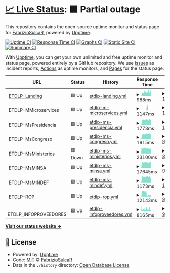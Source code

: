 # [📈 Live Status](https://FabrizioSulcaR.github.io/monitoring_ms): <!--live status--> **🟧 Partial outage**

This repository contains the open-source uptime monitor and status page for [FabrizioSulcaR](https://FabrizioSulcaR.github.io/monitoring_ms), powered by [Upptime](https://github.com/upptime/upptime).

[![Uptime CI](https://github.com/FabrizioSulcaR/monitoring_ms/workflows/Uptime%20CI/badge.svg)](https://github.com/FabrizioSulcaR/monitoring_ms/actions?query=workflow%3A%22Uptime+CI%22)
[![Response Time CI](https://github.com/FabrizioSulcaR/monitoring_ms/workflows/Response%20Time%20CI/badge.svg)](https://github.com/FabrizioSulcaR/monitoring_ms/actions?query=workflow%3A%22Response+Time+CI%22)
[![Graphs CI](https://github.com/FabrizioSulcaR/monitoring_ms/workflows/Graphs%20CI/badge.svg)](https://github.com/FabrizioSulcaR/monitoring_ms/actions?query=workflow%3A%22Graphs+CI%22)
[![Static Site CI](https://github.com/FabrizioSulcaR/monitoring_ms/workflows/Static%20Site%20CI/badge.svg)](https://github.com/FabrizioSulcaR/monitoring_ms/actions?query=workflow%3A%22Static+Site+CI%22)
[![Summary CI](https://github.com/FabrizioSulcaR/monitoring_ms/workflows/Summary%20CI/badge.svg)](https://github.com/FabrizioSulcaR/monitoring_ms/actions?query=workflow%3A%22Summary+CI%22)

With [Upptime](https://upptime.js.org), you can get your own unlimited and free uptime monitor and status page, powered entirely by a GitHub repository. We use [Issues](https://github.com/FabrizioSulcaR/monitoring_ms/issues) as incident reports, [Actions](https://github.com/FabrizioSulcaR/monitoring_ms/actions) as uptime monitors, and [Pages](https://FabrizioSulcaR.github.io/monitoring_ms) for the status page.

<!--start: status pages-->
<!-- This summary is generated by Upptime (https://github.com/upptime/upptime) -->
<!-- Do not edit this manually, your changes will be overwritten -->
<!-- prettier-ignore -->
| URL | Status | History | Response Time | Uptime |
| --- | ------ | ------- | ------------- | ------ |
| <img alt="" src="https://favicons.githubusercontent.com/etdlp.softr.app" height="13"> [ETDLP-Landing](https://etdlp.softr.app/) | 🟩 Up | [etdlp-landing.yml](https://github.com/FabrizioSulcaR/monitoring_ms/commits/HEAD/history/etdlp-landing.yml) | <details><summary><img alt="Response time graph" src="./graphs/etdlp-landing/response-time-week.png" height="20"> 988ms</summary><br><a href="https://FabrizioSulcaR.github.io/monitoring_ms/history/etdlp-landing"><img alt="Response time 998" src="https://img.shields.io/endpoint?url=https%3A%2F%2Fraw.githubusercontent.com%2FFabrizioSulcaR%2Fmonitoring_ms%2FHEAD%2Fapi%2Fetdlp-landing%2Fresponse-time.json"></a><br><a href="https://FabrizioSulcaR.github.io/monitoring_ms/history/etdlp-landing"><img alt="24-hour response time 1238" src="https://img.shields.io/endpoint?url=https%3A%2F%2Fraw.githubusercontent.com%2FFabrizioSulcaR%2Fmonitoring_ms%2FHEAD%2Fapi%2Fetdlp-landing%2Fresponse-time-day.json"></a><br><a href="https://FabrizioSulcaR.github.io/monitoring_ms/history/etdlp-landing"><img alt="7-day response time 988" src="https://img.shields.io/endpoint?url=https%3A%2F%2Fraw.githubusercontent.com%2FFabrizioSulcaR%2Fmonitoring_ms%2FHEAD%2Fapi%2Fetdlp-landing%2Fresponse-time-week.json"></a><br><a href="https://FabrizioSulcaR.github.io/monitoring_ms/history/etdlp-landing"><img alt="30-day response time 998" src="https://img.shields.io/endpoint?url=https%3A%2F%2Fraw.githubusercontent.com%2FFabrizioSulcaR%2Fmonitoring_ms%2FHEAD%2Fapi%2Fetdlp-landing%2Fresponse-time-month.json"></a><br><a href="https://FabrizioSulcaR.github.io/monitoring_ms/history/etdlp-landing"><img alt="1-year response time 998" src="https://img.shields.io/endpoint?url=https%3A%2F%2Fraw.githubusercontent.com%2FFabrizioSulcaR%2Fmonitoring_ms%2FHEAD%2Fapi%2Fetdlp-landing%2Fresponse-time-year.json"></a></details> | <details><summary><a href="https://FabrizioSulcaR.github.io/monitoring_ms/history/etdlp-landing">100.00%</a></summary><a href="https://FabrizioSulcaR.github.io/monitoring_ms/history/etdlp-landing"><img alt="All-time uptime 100.00%" src="https://img.shields.io/endpoint?url=https%3A%2F%2Fraw.githubusercontent.com%2FFabrizioSulcaR%2Fmonitoring_ms%2FHEAD%2Fapi%2Fetdlp-landing%2Fuptime.json"></a><br><a href="https://FabrizioSulcaR.github.io/monitoring_ms/history/etdlp-landing"><img alt="24-hour uptime 100.00%" src="https://img.shields.io/endpoint?url=https%3A%2F%2Fraw.githubusercontent.com%2FFabrizioSulcaR%2Fmonitoring_ms%2FHEAD%2Fapi%2Fetdlp-landing%2Fuptime-day.json"></a><br><a href="https://FabrizioSulcaR.github.io/monitoring_ms/history/etdlp-landing"><img alt="7-day uptime 100.00%" src="https://img.shields.io/endpoint?url=https%3A%2F%2Fraw.githubusercontent.com%2FFabrizioSulcaR%2Fmonitoring_ms%2FHEAD%2Fapi%2Fetdlp-landing%2Fuptime-week.json"></a><br><a href="https://FabrizioSulcaR.github.io/monitoring_ms/history/etdlp-landing"><img alt="30-day uptime 100.00%" src="https://img.shields.io/endpoint?url=https%3A%2F%2Fraw.githubusercontent.com%2FFabrizioSulcaR%2Fmonitoring_ms%2FHEAD%2Fapi%2Fetdlp-landing%2Fuptime-month.json"></a><br><a href="https://FabrizioSulcaR.github.io/monitoring_ms/history/etdlp-landing"><img alt="1-year uptime 100.00%" src="https://img.shields.io/endpoint?url=https%3A%2F%2Fraw.githubusercontent.com%2FFabrizioSulcaR%2Fmonitoring_ms%2FHEAD%2Fapi%2Fetdlp-landing%2Fuptime-year.json"></a></details>
| <img alt="" src="https://favicons.githubusercontent.com/null" height="13"> ETDLP-MMicroservices | 🟩 Up | [etdlp-m-microservices.yml](https://github.com/FabrizioSulcaR/monitoring_ms/commits/HEAD/history/etdlp-m-microservices.yml) | <details><summary><img alt="Response time graph" src="./graphs/etdlp-m-microservices/response-time-week.png" height="20"> 1147ms</summary><br><a href="https://FabrizioSulcaR.github.io/monitoring_ms/history/etdlp-m-microservices"><img alt="Response time 1082" src="https://img.shields.io/endpoint?url=https%3A%2F%2Fraw.githubusercontent.com%2FFabrizioSulcaR%2Fmonitoring_ms%2FHEAD%2Fapi%2Fetdlp-m-microservices%2Fresponse-time.json"></a><br><a href="https://FabrizioSulcaR.github.io/monitoring_ms/history/etdlp-m-microservices"><img alt="24-hour response time 163" src="https://img.shields.io/endpoint?url=https%3A%2F%2Fraw.githubusercontent.com%2FFabrizioSulcaR%2Fmonitoring_ms%2FHEAD%2Fapi%2Fetdlp-m-microservices%2Fresponse-time-day.json"></a><br><a href="https://FabrizioSulcaR.github.io/monitoring_ms/history/etdlp-m-microservices"><img alt="7-day response time 1147" src="https://img.shields.io/endpoint?url=https%3A%2F%2Fraw.githubusercontent.com%2FFabrizioSulcaR%2Fmonitoring_ms%2FHEAD%2Fapi%2Fetdlp-m-microservices%2Fresponse-time-week.json"></a><br><a href="https://FabrizioSulcaR.github.io/monitoring_ms/history/etdlp-m-microservices"><img alt="30-day response time 1082" src="https://img.shields.io/endpoint?url=https%3A%2F%2Fraw.githubusercontent.com%2FFabrizioSulcaR%2Fmonitoring_ms%2FHEAD%2Fapi%2Fetdlp-m-microservices%2Fresponse-time-month.json"></a><br><a href="https://FabrizioSulcaR.github.io/monitoring_ms/history/etdlp-m-microservices"><img alt="1-year response time 1082" src="https://img.shields.io/endpoint?url=https%3A%2F%2Fraw.githubusercontent.com%2FFabrizioSulcaR%2Fmonitoring_ms%2FHEAD%2Fapi%2Fetdlp-m-microservices%2Fresponse-time-year.json"></a></details> | <details><summary><a href="https://FabrizioSulcaR.github.io/monitoring_ms/history/etdlp-m-microservices">100.00%</a></summary><a href="https://FabrizioSulcaR.github.io/monitoring_ms/history/etdlp-m-microservices"><img alt="All-time uptime 100.00%" src="https://img.shields.io/endpoint?url=https%3A%2F%2Fraw.githubusercontent.com%2FFabrizioSulcaR%2Fmonitoring_ms%2FHEAD%2Fapi%2Fetdlp-m-microservices%2Fuptime.json"></a><br><a href="https://FabrizioSulcaR.github.io/monitoring_ms/history/etdlp-m-microservices"><img alt="24-hour uptime 100.00%" src="https://img.shields.io/endpoint?url=https%3A%2F%2Fraw.githubusercontent.com%2FFabrizioSulcaR%2Fmonitoring_ms%2FHEAD%2Fapi%2Fetdlp-m-microservices%2Fuptime-day.json"></a><br><a href="https://FabrizioSulcaR.github.io/monitoring_ms/history/etdlp-m-microservices"><img alt="7-day uptime 100.00%" src="https://img.shields.io/endpoint?url=https%3A%2F%2Fraw.githubusercontent.com%2FFabrizioSulcaR%2Fmonitoring_ms%2FHEAD%2Fapi%2Fetdlp-m-microservices%2Fuptime-week.json"></a><br><a href="https://FabrizioSulcaR.github.io/monitoring_ms/history/etdlp-m-microservices"><img alt="30-day uptime 100.00%" src="https://img.shields.io/endpoint?url=https%3A%2F%2Fraw.githubusercontent.com%2FFabrizioSulcaR%2Fmonitoring_ms%2FHEAD%2Fapi%2Fetdlp-m-microservices%2Fuptime-month.json"></a><br><a href="https://FabrizioSulcaR.github.io/monitoring_ms/history/etdlp-m-microservices"><img alt="1-year uptime 100.00%" src="https://img.shields.io/endpoint?url=https%3A%2F%2Fraw.githubusercontent.com%2FFabrizioSulcaR%2Fmonitoring_ms%2FHEAD%2Fapi%2Fetdlp-m-microservices%2Fuptime-year.json"></a></details>
| <img alt="" src="https://favicons.githubusercontent.com/null" height="13"> ETDLP-MsPresidencia | 🟩 Up | [etdlp-ms-presidencia.yml](https://github.com/FabrizioSulcaR/monitoring_ms/commits/HEAD/history/etdlp-ms-presidencia.yml) | <details><summary><img alt="Response time graph" src="./graphs/etdlp-ms-presidencia/response-time-week.png" height="20"> 1773ms</summary><br><a href="https://FabrizioSulcaR.github.io/monitoring_ms/history/etdlp-ms-presidencia"><img alt="Response time 1607" src="https://img.shields.io/endpoint?url=https%3A%2F%2Fraw.githubusercontent.com%2FFabrizioSulcaR%2Fmonitoring_ms%2FHEAD%2Fapi%2Fetdlp-ms-presidencia%2Fresponse-time.json"></a><br><a href="https://FabrizioSulcaR.github.io/monitoring_ms/history/etdlp-ms-presidencia"><img alt="24-hour response time 1600" src="https://img.shields.io/endpoint?url=https%3A%2F%2Fraw.githubusercontent.com%2FFabrizioSulcaR%2Fmonitoring_ms%2FHEAD%2Fapi%2Fetdlp-ms-presidencia%2Fresponse-time-day.json"></a><br><a href="https://FabrizioSulcaR.github.io/monitoring_ms/history/etdlp-ms-presidencia"><img alt="7-day response time 1773" src="https://img.shields.io/endpoint?url=https%3A%2F%2Fraw.githubusercontent.com%2FFabrizioSulcaR%2Fmonitoring_ms%2FHEAD%2Fapi%2Fetdlp-ms-presidencia%2Fresponse-time-week.json"></a><br><a href="https://FabrizioSulcaR.github.io/monitoring_ms/history/etdlp-ms-presidencia"><img alt="30-day response time 1607" src="https://img.shields.io/endpoint?url=https%3A%2F%2Fraw.githubusercontent.com%2FFabrizioSulcaR%2Fmonitoring_ms%2FHEAD%2Fapi%2Fetdlp-ms-presidencia%2Fresponse-time-month.json"></a><br><a href="https://FabrizioSulcaR.github.io/monitoring_ms/history/etdlp-ms-presidencia"><img alt="1-year response time 1607" src="https://img.shields.io/endpoint?url=https%3A%2F%2Fraw.githubusercontent.com%2FFabrizioSulcaR%2Fmonitoring_ms%2FHEAD%2Fapi%2Fetdlp-ms-presidencia%2Fresponse-time-year.json"></a></details> | <details><summary><a href="https://FabrizioSulcaR.github.io/monitoring_ms/history/etdlp-ms-presidencia">100.00%</a></summary><a href="https://FabrizioSulcaR.github.io/monitoring_ms/history/etdlp-ms-presidencia"><img alt="All-time uptime 99.81%" src="https://img.shields.io/endpoint?url=https%3A%2F%2Fraw.githubusercontent.com%2FFabrizioSulcaR%2Fmonitoring_ms%2FHEAD%2Fapi%2Fetdlp-ms-presidencia%2Fuptime.json"></a><br><a href="https://FabrizioSulcaR.github.io/monitoring_ms/history/etdlp-ms-presidencia"><img alt="24-hour uptime 100.00%" src="https://img.shields.io/endpoint?url=https%3A%2F%2Fraw.githubusercontent.com%2FFabrizioSulcaR%2Fmonitoring_ms%2FHEAD%2Fapi%2Fetdlp-ms-presidencia%2Fuptime-day.json"></a><br><a href="https://FabrizioSulcaR.github.io/monitoring_ms/history/etdlp-ms-presidencia"><img alt="7-day uptime 100.00%" src="https://img.shields.io/endpoint?url=https%3A%2F%2Fraw.githubusercontent.com%2FFabrizioSulcaR%2Fmonitoring_ms%2FHEAD%2Fapi%2Fetdlp-ms-presidencia%2Fuptime-week.json"></a><br><a href="https://FabrizioSulcaR.github.io/monitoring_ms/history/etdlp-ms-presidencia"><img alt="30-day uptime 99.81%" src="https://img.shields.io/endpoint?url=https%3A%2F%2Fraw.githubusercontent.com%2FFabrizioSulcaR%2Fmonitoring_ms%2FHEAD%2Fapi%2Fetdlp-ms-presidencia%2Fuptime-month.json"></a><br><a href="https://FabrizioSulcaR.github.io/monitoring_ms/history/etdlp-ms-presidencia"><img alt="1-year uptime 99.81%" src="https://img.shields.io/endpoint?url=https%3A%2F%2Fraw.githubusercontent.com%2FFabrizioSulcaR%2Fmonitoring_ms%2FHEAD%2Fapi%2Fetdlp-ms-presidencia%2Fuptime-year.json"></a></details>
| <img alt="" src="https://favicons.githubusercontent.com/null" height="13"> ETDLP-MsCongreso | 🟩 Up | [etdlp-ms-congreso.yml](https://github.com/FabrizioSulcaR/monitoring_ms/commits/HEAD/history/etdlp-ms-congreso.yml) | <details><summary><img alt="Response time graph" src="./graphs/etdlp-ms-congreso/response-time-week.png" height="20"> 1915ms</summary><br><a href="https://FabrizioSulcaR.github.io/monitoring_ms/history/etdlp-ms-congreso"><img alt="Response time 1790" src="https://img.shields.io/endpoint?url=https%3A%2F%2Fraw.githubusercontent.com%2FFabrizioSulcaR%2Fmonitoring_ms%2FHEAD%2Fapi%2Fetdlp-ms-congreso%2Fresponse-time.json"></a><br><a href="https://FabrizioSulcaR.github.io/monitoring_ms/history/etdlp-ms-congreso"><img alt="24-hour response time 1659" src="https://img.shields.io/endpoint?url=https%3A%2F%2Fraw.githubusercontent.com%2FFabrizioSulcaR%2Fmonitoring_ms%2FHEAD%2Fapi%2Fetdlp-ms-congreso%2Fresponse-time-day.json"></a><br><a href="https://FabrizioSulcaR.github.io/monitoring_ms/history/etdlp-ms-congreso"><img alt="7-day response time 1915" src="https://img.shields.io/endpoint?url=https%3A%2F%2Fraw.githubusercontent.com%2FFabrizioSulcaR%2Fmonitoring_ms%2FHEAD%2Fapi%2Fetdlp-ms-congreso%2Fresponse-time-week.json"></a><br><a href="https://FabrizioSulcaR.github.io/monitoring_ms/history/etdlp-ms-congreso"><img alt="30-day response time 1790" src="https://img.shields.io/endpoint?url=https%3A%2F%2Fraw.githubusercontent.com%2FFabrizioSulcaR%2Fmonitoring_ms%2FHEAD%2Fapi%2Fetdlp-ms-congreso%2Fresponse-time-month.json"></a><br><a href="https://FabrizioSulcaR.github.io/monitoring_ms/history/etdlp-ms-congreso"><img alt="1-year response time 1790" src="https://img.shields.io/endpoint?url=https%3A%2F%2Fraw.githubusercontent.com%2FFabrizioSulcaR%2Fmonitoring_ms%2FHEAD%2Fapi%2Fetdlp-ms-congreso%2Fresponse-time-year.json"></a></details> | <details><summary><a href="https://FabrizioSulcaR.github.io/monitoring_ms/history/etdlp-ms-congreso">99.61%</a></summary><a href="https://FabrizioSulcaR.github.io/monitoring_ms/history/etdlp-ms-congreso"><img alt="All-time uptime 99.59%" src="https://img.shields.io/endpoint?url=https%3A%2F%2Fraw.githubusercontent.com%2FFabrizioSulcaR%2Fmonitoring_ms%2FHEAD%2Fapi%2Fetdlp-ms-congreso%2Fuptime.json"></a><br><a href="https://FabrizioSulcaR.github.io/monitoring_ms/history/etdlp-ms-congreso"><img alt="24-hour uptime 100.00%" src="https://img.shields.io/endpoint?url=https%3A%2F%2Fraw.githubusercontent.com%2FFabrizioSulcaR%2Fmonitoring_ms%2FHEAD%2Fapi%2Fetdlp-ms-congreso%2Fuptime-day.json"></a><br><a href="https://FabrizioSulcaR.github.io/monitoring_ms/history/etdlp-ms-congreso"><img alt="7-day uptime 99.61%" src="https://img.shields.io/endpoint?url=https%3A%2F%2Fraw.githubusercontent.com%2FFabrizioSulcaR%2Fmonitoring_ms%2FHEAD%2Fapi%2Fetdlp-ms-congreso%2Fuptime-week.json"></a><br><a href="https://FabrizioSulcaR.github.io/monitoring_ms/history/etdlp-ms-congreso"><img alt="30-day uptime 99.59%" src="https://img.shields.io/endpoint?url=https%3A%2F%2Fraw.githubusercontent.com%2FFabrizioSulcaR%2Fmonitoring_ms%2FHEAD%2Fapi%2Fetdlp-ms-congreso%2Fuptime-month.json"></a><br><a href="https://FabrizioSulcaR.github.io/monitoring_ms/history/etdlp-ms-congreso"><img alt="1-year uptime 99.59%" src="https://img.shields.io/endpoint?url=https%3A%2F%2Fraw.githubusercontent.com%2FFabrizioSulcaR%2Fmonitoring_ms%2FHEAD%2Fapi%2Fetdlp-ms-congreso%2Fuptime-year.json"></a></details>
| <img alt="" src="https://favicons.githubusercontent.com/null" height="13"> ETDLP-MsMinisterios | 🟥 Down | [etdlp-ms-ministerios.yml](https://github.com/FabrizioSulcaR/monitoring_ms/commits/HEAD/history/etdlp-ms-ministerios.yml) | <details><summary><img alt="Response time graph" src="./graphs/etdlp-ms-ministerios/response-time-week.png" height="20"> 23100ms</summary><br><a href="https://FabrizioSulcaR.github.io/monitoring_ms/history/etdlp-ms-ministerios"><img alt="Response time 22097" src="https://img.shields.io/endpoint?url=https%3A%2F%2Fraw.githubusercontent.com%2FFabrizioSulcaR%2Fmonitoring_ms%2FHEAD%2Fapi%2Fetdlp-ms-ministerios%2Fresponse-time.json"></a><br><a href="https://FabrizioSulcaR.github.io/monitoring_ms/history/etdlp-ms-ministerios"><img alt="24-hour response time 23431" src="https://img.shields.io/endpoint?url=https%3A%2F%2Fraw.githubusercontent.com%2FFabrizioSulcaR%2Fmonitoring_ms%2FHEAD%2Fapi%2Fetdlp-ms-ministerios%2Fresponse-time-day.json"></a><br><a href="https://FabrizioSulcaR.github.io/monitoring_ms/history/etdlp-ms-ministerios"><img alt="7-day response time 23100" src="https://img.shields.io/endpoint?url=https%3A%2F%2Fraw.githubusercontent.com%2FFabrizioSulcaR%2Fmonitoring_ms%2FHEAD%2Fapi%2Fetdlp-ms-ministerios%2Fresponse-time-week.json"></a><br><a href="https://FabrizioSulcaR.github.io/monitoring_ms/history/etdlp-ms-ministerios"><img alt="30-day response time 22097" src="https://img.shields.io/endpoint?url=https%3A%2F%2Fraw.githubusercontent.com%2FFabrizioSulcaR%2Fmonitoring_ms%2FHEAD%2Fapi%2Fetdlp-ms-ministerios%2Fresponse-time-month.json"></a><br><a href="https://FabrizioSulcaR.github.io/monitoring_ms/history/etdlp-ms-ministerios"><img alt="1-year response time 22097" src="https://img.shields.io/endpoint?url=https%3A%2F%2Fraw.githubusercontent.com%2FFabrizioSulcaR%2Fmonitoring_ms%2FHEAD%2Fapi%2Fetdlp-ms-ministerios%2Fresponse-time-year.json"></a></details> | <details><summary><a href="https://FabrizioSulcaR.github.io/monitoring_ms/history/etdlp-ms-ministerios">82.31%</a></summary><a href="https://FabrizioSulcaR.github.io/monitoring_ms/history/etdlp-ms-ministerios"><img alt="All-time uptime 78.89%" src="https://img.shields.io/endpoint?url=https%3A%2F%2Fraw.githubusercontent.com%2FFabrizioSulcaR%2Fmonitoring_ms%2FHEAD%2Fapi%2Fetdlp-ms-ministerios%2Fuptime.json"></a><br><a href="https://FabrizioSulcaR.github.io/monitoring_ms/history/etdlp-ms-ministerios"><img alt="24-hour uptime 68.44%" src="https://img.shields.io/endpoint?url=https%3A%2F%2Fraw.githubusercontent.com%2FFabrizioSulcaR%2Fmonitoring_ms%2FHEAD%2Fapi%2Fetdlp-ms-ministerios%2Fuptime-day.json"></a><br><a href="https://FabrizioSulcaR.github.io/monitoring_ms/history/etdlp-ms-ministerios"><img alt="7-day uptime 82.31%" src="https://img.shields.io/endpoint?url=https%3A%2F%2Fraw.githubusercontent.com%2FFabrizioSulcaR%2Fmonitoring_ms%2FHEAD%2Fapi%2Fetdlp-ms-ministerios%2Fuptime-week.json"></a><br><a href="https://FabrizioSulcaR.github.io/monitoring_ms/history/etdlp-ms-ministerios"><img alt="30-day uptime 78.89%" src="https://img.shields.io/endpoint?url=https%3A%2F%2Fraw.githubusercontent.com%2FFabrizioSulcaR%2Fmonitoring_ms%2FHEAD%2Fapi%2Fetdlp-ms-ministerios%2Fuptime-month.json"></a><br><a href="https://FabrizioSulcaR.github.io/monitoring_ms/history/etdlp-ms-ministerios"><img alt="1-year uptime 78.89%" src="https://img.shields.io/endpoint?url=https%3A%2F%2Fraw.githubusercontent.com%2FFabrizioSulcaR%2Fmonitoring_ms%2FHEAD%2Fapi%2Fetdlp-ms-ministerios%2Fuptime-year.json"></a></details>
| <img alt="" src="https://favicons.githubusercontent.com/null" height="13"> ETDLP-MsMINSA | 🟩 Up | [etdlp-ms-minsa.yml](https://github.com/FabrizioSulcaR/monitoring_ms/commits/HEAD/history/etdlp-ms-minsa.yml) | <details><summary><img alt="Response time graph" src="./graphs/etdlp-ms-minsa/response-time-week.png" height="20"> 17645ms</summary><br><a href="https://FabrizioSulcaR.github.io/monitoring_ms/history/etdlp-ms-minsa"><img alt="Response time 16433" src="https://img.shields.io/endpoint?url=https%3A%2F%2Fraw.githubusercontent.com%2FFabrizioSulcaR%2Fmonitoring_ms%2FHEAD%2Fapi%2Fetdlp-ms-minsa%2Fresponse-time.json"></a><br><a href="https://FabrizioSulcaR.github.io/monitoring_ms/history/etdlp-ms-minsa"><img alt="24-hour response time 18583" src="https://img.shields.io/endpoint?url=https%3A%2F%2Fraw.githubusercontent.com%2FFabrizioSulcaR%2Fmonitoring_ms%2FHEAD%2Fapi%2Fetdlp-ms-minsa%2Fresponse-time-day.json"></a><br><a href="https://FabrizioSulcaR.github.io/monitoring_ms/history/etdlp-ms-minsa"><img alt="7-day response time 17645" src="https://img.shields.io/endpoint?url=https%3A%2F%2Fraw.githubusercontent.com%2FFabrizioSulcaR%2Fmonitoring_ms%2FHEAD%2Fapi%2Fetdlp-ms-minsa%2Fresponse-time-week.json"></a><br><a href="https://FabrizioSulcaR.github.io/monitoring_ms/history/etdlp-ms-minsa"><img alt="30-day response time 16433" src="https://img.shields.io/endpoint?url=https%3A%2F%2Fraw.githubusercontent.com%2FFabrizioSulcaR%2Fmonitoring_ms%2FHEAD%2Fapi%2Fetdlp-ms-minsa%2Fresponse-time-month.json"></a><br><a href="https://FabrizioSulcaR.github.io/monitoring_ms/history/etdlp-ms-minsa"><img alt="1-year response time 16433" src="https://img.shields.io/endpoint?url=https%3A%2F%2Fraw.githubusercontent.com%2FFabrizioSulcaR%2Fmonitoring_ms%2FHEAD%2Fapi%2Fetdlp-ms-minsa%2Fresponse-time-year.json"></a></details> | <details><summary><a href="https://FabrizioSulcaR.github.io/monitoring_ms/history/etdlp-ms-minsa">99.80%</a></summary><a href="https://FabrizioSulcaR.github.io/monitoring_ms/history/etdlp-ms-minsa"><img alt="All-time uptime 95.57%" src="https://img.shields.io/endpoint?url=https%3A%2F%2Fraw.githubusercontent.com%2FFabrizioSulcaR%2Fmonitoring_ms%2FHEAD%2Fapi%2Fetdlp-ms-minsa%2Fuptime.json"></a><br><a href="https://FabrizioSulcaR.github.io/monitoring_ms/history/etdlp-ms-minsa"><img alt="24-hour uptime 100.00%" src="https://img.shields.io/endpoint?url=https%3A%2F%2Fraw.githubusercontent.com%2FFabrizioSulcaR%2Fmonitoring_ms%2FHEAD%2Fapi%2Fetdlp-ms-minsa%2Fuptime-day.json"></a><br><a href="https://FabrizioSulcaR.github.io/monitoring_ms/history/etdlp-ms-minsa"><img alt="7-day uptime 99.80%" src="https://img.shields.io/endpoint?url=https%3A%2F%2Fraw.githubusercontent.com%2FFabrizioSulcaR%2Fmonitoring_ms%2FHEAD%2Fapi%2Fetdlp-ms-minsa%2Fuptime-week.json"></a><br><a href="https://FabrizioSulcaR.github.io/monitoring_ms/history/etdlp-ms-minsa"><img alt="30-day uptime 95.57%" src="https://img.shields.io/endpoint?url=https%3A%2F%2Fraw.githubusercontent.com%2FFabrizioSulcaR%2Fmonitoring_ms%2FHEAD%2Fapi%2Fetdlp-ms-minsa%2Fuptime-month.json"></a><br><a href="https://FabrizioSulcaR.github.io/monitoring_ms/history/etdlp-ms-minsa"><img alt="1-year uptime 95.57%" src="https://img.shields.io/endpoint?url=https%3A%2F%2Fraw.githubusercontent.com%2FFabrizioSulcaR%2Fmonitoring_ms%2FHEAD%2Fapi%2Fetdlp-ms-minsa%2Fuptime-year.json"></a></details>
| <img alt="" src="https://favicons.githubusercontent.com/null" height="13"> ETDLP-MsMINDEF | 🟩 Up | [etdlp-ms-mindef.yml](https://github.com/FabrizioSulcaR/monitoring_ms/commits/HEAD/history/etdlp-ms-mindef.yml) | <details><summary><img alt="Response time graph" src="./graphs/etdlp-ms-mindef/response-time-week.png" height="20"> 1173ms</summary><br><a href="https://FabrizioSulcaR.github.io/monitoring_ms/history/etdlp-ms-mindef"><img alt="Response time 1359" src="https://img.shields.io/endpoint?url=https%3A%2F%2Fraw.githubusercontent.com%2FFabrizioSulcaR%2Fmonitoring_ms%2FHEAD%2Fapi%2Fetdlp-ms-mindef%2Fresponse-time.json"></a><br><a href="https://FabrizioSulcaR.github.io/monitoring_ms/history/etdlp-ms-mindef"><img alt="24-hour response time 840" src="https://img.shields.io/endpoint?url=https%3A%2F%2Fraw.githubusercontent.com%2FFabrizioSulcaR%2Fmonitoring_ms%2FHEAD%2Fapi%2Fetdlp-ms-mindef%2Fresponse-time-day.json"></a><br><a href="https://FabrizioSulcaR.github.io/monitoring_ms/history/etdlp-ms-mindef"><img alt="7-day response time 1173" src="https://img.shields.io/endpoint?url=https%3A%2F%2Fraw.githubusercontent.com%2FFabrizioSulcaR%2Fmonitoring_ms%2FHEAD%2Fapi%2Fetdlp-ms-mindef%2Fresponse-time-week.json"></a><br><a href="https://FabrizioSulcaR.github.io/monitoring_ms/history/etdlp-ms-mindef"><img alt="30-day response time 1359" src="https://img.shields.io/endpoint?url=https%3A%2F%2Fraw.githubusercontent.com%2FFabrizioSulcaR%2Fmonitoring_ms%2FHEAD%2Fapi%2Fetdlp-ms-mindef%2Fresponse-time-month.json"></a><br><a href="https://FabrizioSulcaR.github.io/monitoring_ms/history/etdlp-ms-mindef"><img alt="1-year response time 1359" src="https://img.shields.io/endpoint?url=https%3A%2F%2Fraw.githubusercontent.com%2FFabrizioSulcaR%2Fmonitoring_ms%2FHEAD%2Fapi%2Fetdlp-ms-mindef%2Fresponse-time-year.json"></a></details> | <details><summary><a href="https://FabrizioSulcaR.github.io/monitoring_ms/history/etdlp-ms-mindef">100.00%</a></summary><a href="https://FabrizioSulcaR.github.io/monitoring_ms/history/etdlp-ms-mindef"><img alt="All-time uptime 100.00%" src="https://img.shields.io/endpoint?url=https%3A%2F%2Fraw.githubusercontent.com%2FFabrizioSulcaR%2Fmonitoring_ms%2FHEAD%2Fapi%2Fetdlp-ms-mindef%2Fuptime.json"></a><br><a href="https://FabrizioSulcaR.github.io/monitoring_ms/history/etdlp-ms-mindef"><img alt="24-hour uptime 100.00%" src="https://img.shields.io/endpoint?url=https%3A%2F%2Fraw.githubusercontent.com%2FFabrizioSulcaR%2Fmonitoring_ms%2FHEAD%2Fapi%2Fetdlp-ms-mindef%2Fuptime-day.json"></a><br><a href="https://FabrizioSulcaR.github.io/monitoring_ms/history/etdlp-ms-mindef"><img alt="7-day uptime 100.00%" src="https://img.shields.io/endpoint?url=https%3A%2F%2Fraw.githubusercontent.com%2FFabrizioSulcaR%2Fmonitoring_ms%2FHEAD%2Fapi%2Fetdlp-ms-mindef%2Fuptime-week.json"></a><br><a href="https://FabrizioSulcaR.github.io/monitoring_ms/history/etdlp-ms-mindef"><img alt="30-day uptime 100.00%" src="https://img.shields.io/endpoint?url=https%3A%2F%2Fraw.githubusercontent.com%2FFabrizioSulcaR%2Fmonitoring_ms%2FHEAD%2Fapi%2Fetdlp-ms-mindef%2Fuptime-month.json"></a><br><a href="https://FabrizioSulcaR.github.io/monitoring_ms/history/etdlp-ms-mindef"><img alt="1-year uptime 100.00%" src="https://img.shields.io/endpoint?url=https%3A%2F%2Fraw.githubusercontent.com%2FFabrizioSulcaR%2Fmonitoring_ms%2FHEAD%2Fapi%2Fetdlp-ms-mindef%2Fuptime-year.json"></a></details>
| <img alt="" src="https://favicons.githubusercontent.com/null" height="13"> ETDLP-ROP | 🟩 Up | [etdlp-rop.yml](https://github.com/FabrizioSulcaR/monitoring_ms/commits/HEAD/history/etdlp-rop.yml) | <details><summary><img alt="Response time graph" src="./graphs/etdlp-rop/response-time-week.png" height="20"> 12143ms</summary><br><a href="https://FabrizioSulcaR.github.io/monitoring_ms/history/etdlp-rop"><img alt="Response time 13058" src="https://img.shields.io/endpoint?url=https%3A%2F%2Fraw.githubusercontent.com%2FFabrizioSulcaR%2Fmonitoring_ms%2FHEAD%2Fapi%2Fetdlp-rop%2Fresponse-time.json"></a><br><a href="https://FabrizioSulcaR.github.io/monitoring_ms/history/etdlp-rop"><img alt="24-hour response time 5298" src="https://img.shields.io/endpoint?url=https%3A%2F%2Fraw.githubusercontent.com%2FFabrizioSulcaR%2Fmonitoring_ms%2FHEAD%2Fapi%2Fetdlp-rop%2Fresponse-time-day.json"></a><br><a href="https://FabrizioSulcaR.github.io/monitoring_ms/history/etdlp-rop"><img alt="7-day response time 12143" src="https://img.shields.io/endpoint?url=https%3A%2F%2Fraw.githubusercontent.com%2FFabrizioSulcaR%2Fmonitoring_ms%2FHEAD%2Fapi%2Fetdlp-rop%2Fresponse-time-week.json"></a><br><a href="https://FabrizioSulcaR.github.io/monitoring_ms/history/etdlp-rop"><img alt="30-day response time 13058" src="https://img.shields.io/endpoint?url=https%3A%2F%2Fraw.githubusercontent.com%2FFabrizioSulcaR%2Fmonitoring_ms%2FHEAD%2Fapi%2Fetdlp-rop%2Fresponse-time-month.json"></a><br><a href="https://FabrizioSulcaR.github.io/monitoring_ms/history/etdlp-rop"><img alt="1-year response time 13058" src="https://img.shields.io/endpoint?url=https%3A%2F%2Fraw.githubusercontent.com%2FFabrizioSulcaR%2Fmonitoring_ms%2FHEAD%2Fapi%2Fetdlp-rop%2Fresponse-time-year.json"></a></details> | <details><summary><a href="https://FabrizioSulcaR.github.io/monitoring_ms/history/etdlp-rop">99.63%</a></summary><a href="https://FabrizioSulcaR.github.io/monitoring_ms/history/etdlp-rop"><img alt="All-time uptime 99.66%" src="https://img.shields.io/endpoint?url=https%3A%2F%2Fraw.githubusercontent.com%2FFabrizioSulcaR%2Fmonitoring_ms%2FHEAD%2Fapi%2Fetdlp-rop%2Fuptime.json"></a><br><a href="https://FabrizioSulcaR.github.io/monitoring_ms/history/etdlp-rop"><img alt="24-hour uptime 100.00%" src="https://img.shields.io/endpoint?url=https%3A%2F%2Fraw.githubusercontent.com%2FFabrizioSulcaR%2Fmonitoring_ms%2FHEAD%2Fapi%2Fetdlp-rop%2Fuptime-day.json"></a><br><a href="https://FabrizioSulcaR.github.io/monitoring_ms/history/etdlp-rop"><img alt="7-day uptime 99.63%" src="https://img.shields.io/endpoint?url=https%3A%2F%2Fraw.githubusercontent.com%2FFabrizioSulcaR%2Fmonitoring_ms%2FHEAD%2Fapi%2Fetdlp-rop%2Fuptime-week.json"></a><br><a href="https://FabrizioSulcaR.github.io/monitoring_ms/history/etdlp-rop"><img alt="30-day uptime 99.66%" src="https://img.shields.io/endpoint?url=https%3A%2F%2Fraw.githubusercontent.com%2FFabrizioSulcaR%2Fmonitoring_ms%2FHEAD%2Fapi%2Fetdlp-rop%2Fuptime-month.json"></a><br><a href="https://FabrizioSulcaR.github.io/monitoring_ms/history/etdlp-rop"><img alt="1-year uptime 99.66%" src="https://img.shields.io/endpoint?url=https%3A%2F%2Fraw.githubusercontent.com%2FFabrizioSulcaR%2Fmonitoring_ms%2FHEAD%2Fapi%2Fetdlp-rop%2Fuptime-year.json"></a></details>
| <img alt="" src="https://favicons.githubusercontent.com/null" height="13"> ETDLP_INFOPROVEEDORES | 🟩 Up | [etdlp-infoproveedores.yml](https://github.com/FabrizioSulcaR/monitoring_ms/commits/HEAD/history/etdlp-infoproveedores.yml) | <details><summary><img alt="Response time graph" src="./graphs/etdlp-infoproveedores/response-time-week.png" height="20"> 8165ms</summary><br><a href="https://FabrizioSulcaR.github.io/monitoring_ms/history/etdlp-infoproveedores"><img alt="Response time 8698" src="https://img.shields.io/endpoint?url=https%3A%2F%2Fraw.githubusercontent.com%2FFabrizioSulcaR%2Fmonitoring_ms%2FHEAD%2Fapi%2Fetdlp-infoproveedores%2Fresponse-time.json"></a><br><a href="https://FabrizioSulcaR.github.io/monitoring_ms/history/etdlp-infoproveedores"><img alt="24-hour response time 8299" src="https://img.shields.io/endpoint?url=https%3A%2F%2Fraw.githubusercontent.com%2FFabrizioSulcaR%2Fmonitoring_ms%2FHEAD%2Fapi%2Fetdlp-infoproveedores%2Fresponse-time-day.json"></a><br><a href="https://FabrizioSulcaR.github.io/monitoring_ms/history/etdlp-infoproveedores"><img alt="7-day response time 8165" src="https://img.shields.io/endpoint?url=https%3A%2F%2Fraw.githubusercontent.com%2FFabrizioSulcaR%2Fmonitoring_ms%2FHEAD%2Fapi%2Fetdlp-infoproveedores%2Fresponse-time-week.json"></a><br><a href="https://FabrizioSulcaR.github.io/monitoring_ms/history/etdlp-infoproveedores"><img alt="30-day response time 8698" src="https://img.shields.io/endpoint?url=https%3A%2F%2Fraw.githubusercontent.com%2FFabrizioSulcaR%2Fmonitoring_ms%2FHEAD%2Fapi%2Fetdlp-infoproveedores%2Fresponse-time-month.json"></a><br><a href="https://FabrizioSulcaR.github.io/monitoring_ms/history/etdlp-infoproveedores"><img alt="1-year response time 8698" src="https://img.shields.io/endpoint?url=https%3A%2F%2Fraw.githubusercontent.com%2FFabrizioSulcaR%2Fmonitoring_ms%2FHEAD%2Fapi%2Fetdlp-infoproveedores%2Fresponse-time-year.json"></a></details> | <details><summary><a href="https://FabrizioSulcaR.github.io/monitoring_ms/history/etdlp-infoproveedores">97.75%</a></summary><a href="https://FabrizioSulcaR.github.io/monitoring_ms/history/etdlp-infoproveedores"><img alt="All-time uptime 97.91%" src="https://img.shields.io/endpoint?url=https%3A%2F%2Fraw.githubusercontent.com%2FFabrizioSulcaR%2Fmonitoring_ms%2FHEAD%2Fapi%2Fetdlp-infoproveedores%2Fuptime.json"></a><br><a href="https://FabrizioSulcaR.github.io/monitoring_ms/history/etdlp-infoproveedores"><img alt="24-hour uptime 94.93%" src="https://img.shields.io/endpoint?url=https%3A%2F%2Fraw.githubusercontent.com%2FFabrizioSulcaR%2Fmonitoring_ms%2FHEAD%2Fapi%2Fetdlp-infoproveedores%2Fuptime-day.json"></a><br><a href="https://FabrizioSulcaR.github.io/monitoring_ms/history/etdlp-infoproveedores"><img alt="7-day uptime 97.75%" src="https://img.shields.io/endpoint?url=https%3A%2F%2Fraw.githubusercontent.com%2FFabrizioSulcaR%2Fmonitoring_ms%2FHEAD%2Fapi%2Fetdlp-infoproveedores%2Fuptime-week.json"></a><br><a href="https://FabrizioSulcaR.github.io/monitoring_ms/history/etdlp-infoproveedores"><img alt="30-day uptime 97.91%" src="https://img.shields.io/endpoint?url=https%3A%2F%2Fraw.githubusercontent.com%2FFabrizioSulcaR%2Fmonitoring_ms%2FHEAD%2Fapi%2Fetdlp-infoproveedores%2Fuptime-month.json"></a><br><a href="https://FabrizioSulcaR.github.io/monitoring_ms/history/etdlp-infoproveedores"><img alt="1-year uptime 97.91%" src="https://img.shields.io/endpoint?url=https%3A%2F%2Fraw.githubusercontent.com%2FFabrizioSulcaR%2Fmonitoring_ms%2FHEAD%2Fapi%2Fetdlp-infoproveedores%2Fuptime-year.json"></a></details>

<!--end: status pages-->

[**Visit our status website →**](https://FabrizioSulcaR.github.io/monitoring_ms)

## 📄 License

- Powered by: [Upptime](https://github.com/upptime/upptime)
- Code: [MIT](./LICENSE) © [FabrizioSulcaR](https://FabrizioSulcaR.github.io/monitoring_ms)
- Data in the `./history` directory: [Open Database License](https://opendatacommons.org/licenses/odbl/1-0/)
